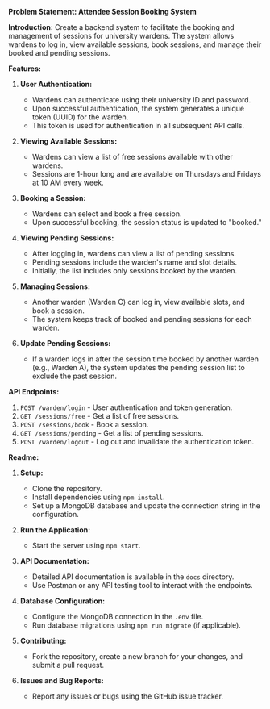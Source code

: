 **Problem Statement: Attendee Session Booking System**

**Introduction:**
Create a backend system to facilitate the booking and management of sessions for university wardens. The system allows wardens to log in, view available sessions, book sessions, and manage their booked and pending sessions.

**Features:**

1. **User Authentication:**

   - Wardens can authenticate using their university ID and password.
   - Upon successful authentication, the system generates a unique token (UUID) for the warden.
   - This token is used for authentication in all subsequent API calls.

2. **Viewing Available Sessions:**

   - Wardens can view a list of free sessions available with other wardens.
   - Sessions are 1-hour long and are available on Thursdays and Fridays at 10 AM every week.

3. **Booking a Session:**

   - Wardens can select and book a free session.
   - Upon successful booking, the session status is updated to "booked."

4. **Viewing Pending Sessions:**

   - After logging in, wardens can view a list of pending sessions.
   - Pending sessions include the warden's name and slot details.
   - Initially, the list includes only sessions booked by the warden.

5. **Managing Sessions:**

   - Another warden (Warden C) can log in, view available slots, and book a session.
   - The system keeps track of booked and pending sessions for each warden.

6. **Update Pending Sessions:**
   - If a warden logs in after the session time booked by another warden (e.g., Warden A), the system updates the pending session list to exclude the past session.

**API Endpoints:**

1. `POST /warden/login` - User authentication and token generation.
2. `GET /sessions/free` - Get a list of free sessions.
3. `POST /sessions/book` - Book a session.
4. `GET /sessions/pending` - Get a list of pending sessions.
5. `POST /warden/logout` - Log out and invalidate the authentication token.

**Readme:**

1. **Setup:**

   - Clone the repository.
   - Install dependencies using `npm install`.
   - Set up a MongoDB database and update the connection string in the configuration.

2. **Run the Application:**

   - Start the server using `npm start`.

3. **API Documentation:**

   - Detailed API documentation is available in the `docs` directory.
   - Use Postman or any API testing tool to interact with the endpoints.

4. **Database Configuration:**

   - Configure the MongoDB connection in the `.env` file.
   - Run database migrations using `npm run migrate` (if applicable).

5. **Contributing:**

   - Fork the repository, create a new branch for your changes, and submit a pull request.

6. **Issues and Bug Reports:**
   - Report any issues or bugs using the GitHub issue tracker.
